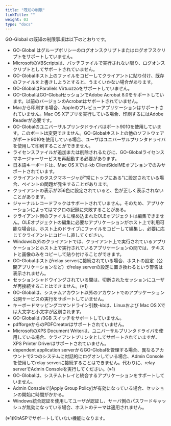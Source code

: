 ```yaml
---
title: "既知の制限"
linkTitle: ""
weight: 03
type: "docs"
---
```


GO-Global の既知の制限事項は以下のとおりです。
- GO-Global はグループポリシーのログオンスクリプトまたはログオフスクリプトをサポートしていません。
- MicrosoftのVBScriptsは、バッチファイルで実行されない限り、ログオンスクリプトとしてサポートされていません。
- GO-Globalホスト上のファイルをコピーしてクライアントに貼り付け、既存のファイルを上書きしようとすると、うまくいかない場合があります。
- GO-GlobalはParallels Virtuozzoをサポートしていません。
- GO-GlobalはGO-GlobalセッションでAdobe Acrobat 8.0をサポートしています。以前のバージョンのAcrobatはサポートされていません。
- Macから印刷する場合、Appleのプレビューアプリケーションはサポートされていません。Mac OS Xアプリを実行している場合、印刷するにはAdobe Readerが必要です。
- GO-Globalのユニバーサルプリンタドライバはポート9010を使用しています。このポートは変更できません。GO-Globalホスト上の他のソフトウェアがポート9010を使用している場合、ユーザはユニバーサルプリンタドライバを使用して印刷することができません。
- ライセンスファイルが追加または削除されるたびに、GO-Globalライセンスマネージャーサービスを再起動する必要があります。
- 日本語キーボードは、Mac OS Xでは-kb ClientSideIMEオプションでのみサポートされています。
- クライアントのタスクマネージャが"常にトップにある"に設定されている場合、ペイントの問題が発生することがあります。
- クライアントの表示が256色に設定されていると、色が正しく表示されないことがあります。
- ジャーナルレコードフックはサポートされていません。そのため、アプリケーションによってはマクロの記録に失敗することがある。
- クライアント側のファイルに埋め込まれたOLEオブジェクトは編集できません。OLEオブジェクトの編集に必要なアプリケーションがホスト上で利用可能な場合は、ホスト上のドライブにファイルをコピーして編集し、必要に応じてクライアントにコピーし直してください。
- Windows以外のクライアントでは、クライアント上で実行されているアプリケーションとホスト上で実行されているアプリケーションの間では、テキストと画像のみをコピーして貼り付けることができます。
- GO-Globalホストがrelay serverに接続されている場合、ホストの設定（公開アプリケーションなど）がrelay serverの設定に置き換わるという警告は表示されません。
- セッションシャドウイングされている間は、切断されたセッションにユーザが再接続することはできません。(※1)
- GO-Globalは、システムアカウント以外のアカウントでのアプリケーション公開サービスの実行をサポートしていません。
- キーボードマッピングコマンドライン引数-kbは、Linuxおよび Mac OS Xでは大文字と小文字が区別されます。
- GO-Globalは /3GB スイッチをサポートしていません。
- pdfforgeからのPDFCreatorはサポートされていません。
- MicrosoftのXPS Document Writerは、ユニバーサルプリンタドライバを使用している場合、クライアントプリンタとしてサポートされていますが、XPS Printer Driverはサポートされていません。
- dependent application serverからGO-Globalを管理する場合、異なるアカウントで2つのシステムに対話的にログオンしている場合、Admin Consoleを使用してrelay serverに接続することはできません。代わりに、relay serverでAdmin Consoleを実行してください。(※1)
- GO-Globalは、システムトレイと統合するアプリケーションをサポートしていません。
- Admin Consoleで[Apply Group Policy]が有効になっている場合、セッションの開始に時間がかかる。
- Windows統合認証を使用してユーザが認証し、サーバ側のパスワードキャッシュが無効になっている場合、ホストのテーマは適用されません。

(※1)KitASPでサポートしていない機能になります。